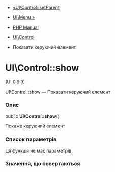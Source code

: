- [«UI\Control::setParent](ui-control.setparent.md)
- [UI\Menu »](class.ui-menu.md)

- [PHP Manual](index.md)
- [UI\Control](class.ui-control.md)
- Показати керуючий елемент

# UI\Control::show

(UI 0.9.9)

UI\Control::show — Показати керуючий елемент

### Опис

public **UI\Control::show**()

Покаже керуючий елемент

### Список параметрів

Ця функція не має параметрів.

### Значення, що повертаються
